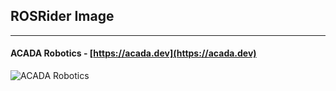 ## ROSRider Image
---
#### ACADA Robotics - [https://acada.dev](https://acada.dev)  
![ACADA Robotics](https://docs.acada.dev/rosrider_doc/images/logo.svg)